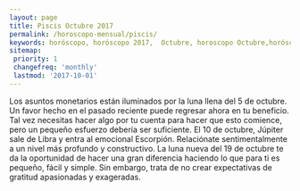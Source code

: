 ```yaml
---
layout: page
title: Piscis Octubre 2017 
permalink: /horoscopo-mensual/piscis/
keywords: horóscopo, horóscopo 2017,  Octubre, horoscopo Octubre,horóscopo esperanza gracia, horoscop, horóscopos gratis, horoscopo piscis, horoscopo piscis 2017, Tarot, Astrologia, Zodíaco, piscis, horoscopo gratis, horoscopo del mes 
sitemap:
 priority: 1
 changefreq: 'monthly'
 lastmod: '2017-10-01'
---
```


 Los asuntos monetarios están iluminados por la luna llena del 5 de octubre. Un favor hecho en el pasado reciente puede regresar ahora en tu beneficio. Tal vez necesitas hacer algo por tu cuenta para hacer que esto comience, pero un pequeño esfuerzo debería ser suficiente. El 10 de octubre, Júpiter sale de Libra y entra al emocional Escorpión. Relaciónate sentimentalmente a un nivel más profundo y constructivo. La luna nueva del 19 de octubre te da la oportunidad de hacer una gran diferencia haciendo lo que para ti es pequeño, fácil y simple. Sin embargo, trata de no crear expectativas de gratitud apasionadas y exageradas. 

